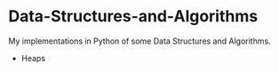 # Data-Structures-and-Algorithms
My implementations in Python of some Data Structures and Algorithms.

* Heaps
